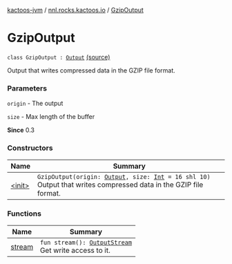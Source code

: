 [kactoos-jvm](../../index.md) / [nnl.rocks.kactoos.io](../index.md) / [GzipOutput](./index.md)

# GzipOutput

`class GzipOutput : `[`Output`](../../nnl.rocks.kactoos/-output/index.md) [(source)](https://github.com/neonailol/kactoos/blob/master/kactoos-jvm/src/main/kotlin/nnl/rocks/kactoos/io/GzipOutput.kt#L15)

Output that writes compressed data in the GZIP file format.

### Parameters

`origin` - The output

`size` - Max length of the buffer

**Since**
0.3

### Constructors

| Name | Summary |
|---|---|
| [&lt;init&gt;](-init-.md) | `GzipOutput(origin: `[`Output`](../../nnl.rocks.kactoos/-output/index.md)`, size: `[`Int`](https://kotlinlang.org/api/latest/jvm/stdlib/kotlin/-int/index.html)` = 16 shl 10)`<br>Output that writes compressed data in the GZIP file format. |

### Functions

| Name | Summary |
|---|---|
| [stream](stream.md) | `fun stream(): `[`OutputStream`](http://docs.oracle.com/javase/8/docs/api/java/io/OutputStream.html)<br>Get write access to it. |
